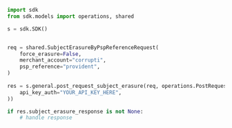 <!-- Start SDK Example Usage -->
```python
import sdk
from sdk.models import operations, shared

s = sdk.SDK()


req = shared.SubjectErasureByPspReferenceRequest(
    force_erasure=False,
    merchant_account="corrupti",
    psp_reference="provident",
)
    
res = s.general.post_request_subject_erasure(req, operations.PostRequestSubjectErasureSecurity(
    api_key_auth="YOUR_API_KEY_HERE",
))

if res.subject_erasure_response is not None:
    # handle response
```
<!-- End SDK Example Usage -->